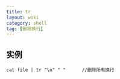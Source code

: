 ```yaml
---
title: tr
layout: wiki
category: shell
tag: [删除换行]
---
```


## 实例

~~~Text
cat file | tr "\n" " "		//删除所有换行
~~~
